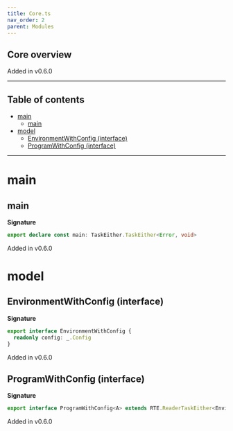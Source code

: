 ```yaml
---
title: Core.ts
nav_order: 2
parent: Modules
---
```


## Core overview

Added in v0.6.0

---

<h2 class="text-delta">Table of contents</h2>

- [main](#main)
  - [main](#main-1)
- [model](#model)
  - [EnvironmentWithConfig (interface)](#environmentwithconfig-interface)
  - [ProgramWithConfig (interface)](#programwithconfig-interface)

---

# main

## main

**Signature**

```ts
export declare const main: TaskEither.TaskEither<Error, void>
```

Added in v0.6.0

# model

## EnvironmentWithConfig (interface)

**Signature**

```ts
export interface EnvironmentWithConfig {
  readonly config: _.Config
}
```

Added in v0.6.0

## ProgramWithConfig (interface)

**Signature**

```ts
export interface ProgramWithConfig<A> extends RTE.ReaderTaskEither<EnvironmentWithConfig, Error, A> {}
```

Added in v0.6.0
